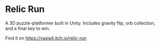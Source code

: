 # Relic Run
A 3D puzzle-platformer built in Unity. Includes gravity flip, orb collection, and a final key to win.

Find it on https://vasia4.itch.io/relic-run
